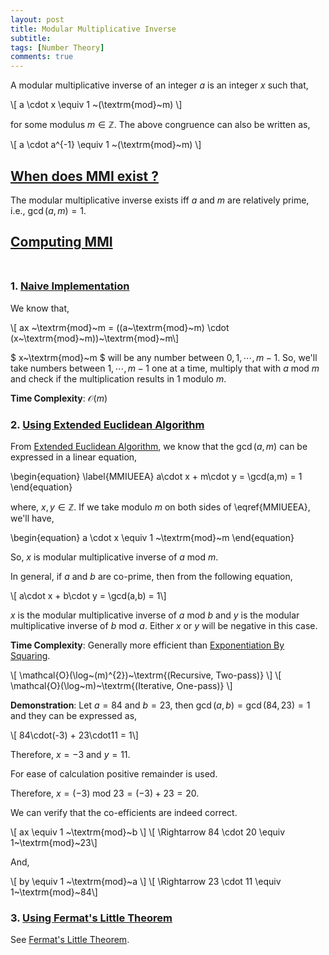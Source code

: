 ```yaml
---
layout: post
title: Modular Multiplicative Inverse
subtitle: 
tags: [Number Theory]
comments: true
---
```


A modular multiplicative inverse of an integer $a$ is an integer $x$ such that,

\\[ a \cdot x \equiv 1 ~(\textrm{mod}~m) \\]

for some modulus $m \in \mathbb{Z}$. The above congruence can also be written as,

\\[ a \cdot a^{-1} \equiv 1 ~(\textrm{mod}~m) \\]

## <u> When does MMI exist ? </u>

The modular multiplicative inverse exists iff $a$ and $m$ are relatively prime, i.e., $\gcd(a,m) = 1$.

## <u> Computing MMI </u> <br> <br>
### 1. <u> Naive Implementation </u> 

We know that,

\\[ ax ~\textrm{mod}~m = ((a~\textrm{mod}~m) \cdot (x~\textrm{mod}~m))~\textrm{mod}~m\\]

$ x~\textrm{mod}~m $ will be any number between $0, 1, \cdots , m - 1$. So, we'll take numbers between $1,\cdots, m - 1$ one at a time, multiply that with $a~\textrm{mod}~m$ and check if the multiplication results in 1 modulo $m$.  

**Time Complexity**: $\mathcal{O}(m)$  

### 2. <u> Using Extended Euclidean Algorithm </u> 

From [Extended Euclidean Algorithm](./2020-05-19-extended-euclid.md), we know that the $\gcd(a,m)$ can be expressed in a linear equation,

\begin{equation}
    \label{MMIUEEA}
    a\cdot x + m\cdot y = \gcd(a,m) = 1
\end{equation}

where, $x,y \in \mathbb{Z}$. If we take $\textrm{modulo}~m$ on both sides of \eqref{MMIUEEA}, we'll have, 

\begin{equation}
    a \cdot x \equiv 1 ~\textrm{mod}~m
\end{equation}

So, $x$ is modular multiplicative inverse of $a~\textrm{mod}~m$.

In general, if $a$ and $b$ are co-prime, then from the following equation,

\\[ a\cdot x + b\cdot y = \gcd(a,b) = 1\\]

$x$ is the modular multiplicative inverse of $a~\textrm{mod}~b$ and $y$ is the modular multiplicative inverse of $b~\textrm{mod}~a$. Either $x$ or $y$ will be negative in this case.  

**Time Complexity**: Generally more efficient than [Exponentiation By Squaring](./2020-05-19-exponentiation-by-squaring.md).

\\[ \mathcal{O}(\log~(m)^{2})~\textrm{(Recursive, Two-pass)} \\]
\\[ \mathcal{O}(\log~m)~\textrm{(Iterative, One-pass)} \\] 


**Demonstration**: Let $a = 84$ and $b = 23$, then $\gcd(a,b) = \gcd(84,23) = 1$ and they can be expressed as,

\\[ 84\cdot(-3) + 23\cdot11 = 1\\]

Therefore, $x = -3$ and $y = 11$.

For ease of calculation positive remainder is used. 

Therefore, $x = (-3)~\textrm{mod}~23 = (-3) + 23 = 20$.

We can verify that the co-efficients are indeed correct. 

\\[ ax \equiv 1 ~\textrm{mod}~b \\]
\\[ \Rightarrow 84 \cdot 20 \equiv 1~\textrm{mod}~23\\]

And,

\\[ by \equiv 1 ~\textrm{mod}~a \\]
\\[ \Rightarrow 23 \cdot 11 \equiv 1~\textrm{mod}~84\\]

<!-- <li> <h3> <u> Using Euler's Totient Function </u> </h3> </li>

Will update later -->

### 3. <u> Using Fermat's Little Theorem </u>

See [Fermat's Little Theorem](./2020-05-19-fermats-little-theorem.md).